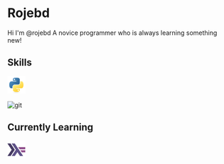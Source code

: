 # Rojebd

Hi I'm @rojebd
A novice programmer who is always learning something new!

## Skills
<img src="https://raw.githubusercontent.com/devicons/devicon/master/icons/python/python-original.svg" alt="python" width="40" height="40"/> </a> </p>
<img src="https://www.vectorlogo.zone/logos/git-scm/git-scm-icon.svg" alt="git" width="40" height="40"/> 

## Currently Learning
<img src="https://raw.githubusercontent.com/devicons/devicon/master/icons/haskell/haskell-original.svg" alt="python" width="40" height="40"/> </a> </p>
